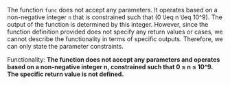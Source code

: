 The function `func` does not accept any parameters. It operates based on a non-negative integer `n` that is constrained such that \(0 \leq n \leq 10^9\). The output of the function is determined by this integer. However, since the function definition provided does not specify any return values or cases, we cannot describe the functionality in terms of specific outputs. Therefore, we can only state the parameter constraints.

Functionality: **The function does not accept any parameters and operates based on a non-negative integer n, constrained such that 0 ≤ n ≤ 10^9. The specific return value is not defined.**
